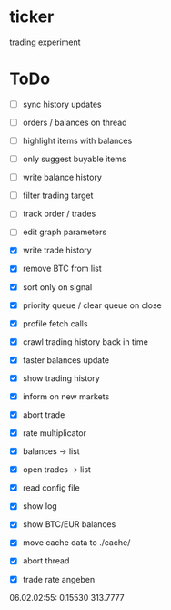 # ticker
trading experiment


ToDo
====

- [ ] sync history updates
- [ ] orders / balances on thread
- [ ] highlight items with balances
- [ ] only suggest buyable items

- [ ] write balance history
- [ ] filter trading target
- [ ] track order / trades
- [ ] edit graph parameters

- [x] write trade history
- [x] remove BTC from list
- [x] sort only on signal
- [x] priority queue / clear queue on close
- [x] profile fetch calls
- [x] crawl trading history back in time
- [x] faster balances update
- [x] show trading history
- [x] inform on new markets
- [x] abort trade
- [x] rate multiplicator
- [x] balances -> list
- [x] open trades -> list
- [x] read config file
- [x] show log
- [x] show BTC/EUR balances
- [x] move cache data to ./cache/
- [x] abort thread
- [x] trade rate angeben


06.02.02:55: 0.15530 313.7777